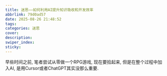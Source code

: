 ```yaml
---
title: 迷思——如何利用AI提升知识吸收和开发效率
abbrlink: 79d0ad57
date: 2025-08-26 21:48:52
tags:
categories: 迷思
cover:
description:
swiper_index:
sticky:
---
```



早些时间之前, 笔者尝试从零做一个RPG游戏, 现在要拾起来, 但是在整个过程中加入AI, 是用Cursor或者ChatGPT其实没那么重要.
